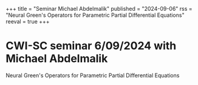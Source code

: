 +++
title = "Seminar Michael Abdelmalik"
published = "2024-09-06"
rss = "Neural Green's Operators for Parametric Partial Differential Equations"
reeval = true
+++

# CWI-SC seminar 6/09/2024 with Michael Abdelmalik

Neural Green's Operators for Parametric Partial Differential Equations
